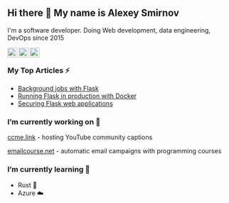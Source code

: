 ## Hi there 👋  My name is Alexey Smirnov

I'm a software developer. Doing Web development, data engineering, DevOps since 2015

[<img align="left" alt="LinkedIn | LinkedIn" width="22px" src="https://cdn.jsdelivr.net/npm/simple-icons@v3/icons/linkedin.svg" />][linkedin] 

[<img align="left" alt="Blog | LinkedIn" width="22px" src="https://cdn.jsdelivr.net/npm/simple-icons@v3/icons/rss.svg" />][blog] 


[<img align="left" alt="Blog | LinkedIn" width="22px" src="https://cdn.jsdelivr.net/npm/simple-icons@v3/icons/stackoverflow.svg" />][stackoverflow]<br/>

### My Top Articles ⚡

- [Background jobs with Flask](https://smirnov-am.github.io/background-jobs-with-flask/)
- [Running Flask in production with Docker](https://smirnov-am.github.io/running-flask-in-production-with-docker/)
- [Securing Flask web applications](https://smirnov-am.github.io/securing-flask-web-applications/)


### I’m currently working on 🌱

[ccme.link](https://ccme.link) - hosting YouTube community captions

[emailcourse.net](https://emailcourse.net/) - automatic email campaigns with programming courses

### I’m currently learning 🤔
- Rust 🤘 
- Azure ☁️
  


[linkedin]: https://linkedin.com/in/smirnovam
[blog]: https://smirnov-am.github.io/
[stackoverflow]: https://stackoverflow.com/users/4947938/alexey-smirnov